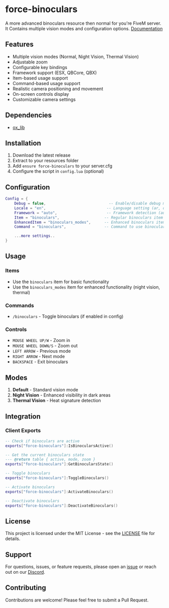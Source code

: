 # force-binoculars

A more advanced binoculars resource then normal for you're FiveM server. It Contains multiple vision modes and configuration options.
[Documentation](https://force-developing.gitbook.io/docs/free-resources/force-binoculars)

## Features

- Multiple vision modes (Normal, Night Vision, Thermal Vision)
- Adjustable zoom
- Configurable key bindings
- Framework support (ESX, QBCore, QBX)
- Item-based usage support
- Command-based usage support
- Realistic camera positioning and movement
- On-screen controls display
- Customizable camera settings

## Dependencies

- [ox_lib](https://github.com/overextended/ox_lib)

## Installation

1. Download the latest release
2. Extract to your resources folder
3. Add `ensure force-binoculars` to your server.cfg
4. Configure the script in `config.lua` (optional)

## Configuration

```lua
Config = {
    Debug = false,                            -- Enable/disable debug mode
    Locale = "en",                           -- Language setting (ar, de, en, es, fr, nl, pl, pt, ru, se)
    Framework = "auto",                      -- Framework detection (auto, esx, qbcore, qbx, custom)
    Item = "binoculars",                    -- Regular binoculars item name
    EnhancedItem = "binoculars_modes",      -- Enhanced binoculars item name (with special modes)
    Command = "binoculars",                 -- Command to use binoculars

    ...more settings..
}
```

## Usage

### Items

- Use the `binoculars` item for basic functionality
- Use the `binoculars_modes` item for enhanced functionality (night vision, thermal)

### Commands

- `/binoculars` - Toggle binoculars (if enabled in config)

### Controls

- `MOUSE WHEEL UP/W` - Zoom in
- `MOUSE WHEEL DOWN/S` - Zoom out
- `LEFT ARROW` - Previous mode
- `RIGHT ARROW` - Next mode
- `BACKSPACE` - Exit binoculars

## Modes

1. **Default** - Standard vision mode
2. **Night Vision** - Enhanced visibility in dark areas
3. **Thermal Vision** - Heat signature detection

## Integration

### Client Exports

```lua
-- Check if binoculars are active
exports["force-binoculars"]:IsBinocularsActive()

-- Get the current binoculars state
--- @return table { active, mode, zoom }
exports["force-binoculars"]:GetBinocularsState()

-- Toggle binoculars
exports["force-binoculars"]:ToggleBinoculars()

-- Activate binoculars
exports["force-binoculars"]:ActivateBinoculars()

-- Deactivate binoculars
exports["force-binoculars"]:DeactivateBinoculars()
```

## License

This project is licensed under the MIT License - see the [LICENSE](LICENSE) file for details.

## Support

For questions, issues, or feature requests, please open an [issue](https://github.com/Force-Developing/force-binoculars/issues) or reach out on our [Discord](https://discord.gg/927gfpcyDe).

## Contributing

Contributions are welcome! Please feel free to submit a Pull Request.

```

```

